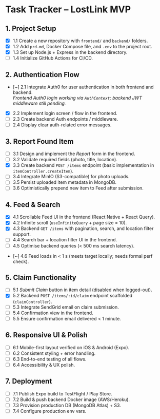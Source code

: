 # Task Tracker – LostLink MVP

## 1. Project Setup
- [x] 1.1 Create a new repository with `frontend/` and `backend/` folders.
- [x] 1.2 Add `prd.md`, Docker Compose file, and `.env` to the project root.
- [x] 1.3 Set up Node.js + Express in the backend directory.
- [ ] 1.4 Initialize GitHub Actions for CI/CD.

## 2. Authentication Flow
- [~] 2.1 Integrate Auth0 for user authentication in both frontend and backend.  
      _Frontend Auth0 login working via `AuthContext`; backend JWT middleware still pending._
- [x] 2.2 Implement login screen / flow in the frontend.
- [ ] 2.3 Create backend Auth endpoints / middleware.
- [ ] 2.4 Display clear auth-related error messages.

## 3. Report Found Item
- [ ] 3.1 Design and implement the *Report* form in the frontend.
- [ ] 3.2 Validate required fields (photo, title, location).
- [x] 3.3 Create backend `POST /items` endpoint (basic implementation in `itemController.createItem`).
- [ ] 3.4 Integrate MinIO (S3-compatible) for photo uploads.
- [ ] 3.5 Persist uploaded item metadata in MongoDB.
- [ ] 3.6 Optimistically prepend new item to Feed after submission.

## 4. Feed & Search
- [x] 4.1 Scrollable Feed UI in the frontend (React Native + React Query).
- [x] 4.2 Infinite scroll (`useInfiniteQuery` + page size = 10).
- [x] 4.3 Backend `GET /items` with pagination, search, and location filter support.
- [ ] 4.4 Search bar + location filter UI in the frontend.
- [ ] 4.5 Optimise backend queries (< 500 ms search latency).
- [~] 4.6 Feed loads in < 1 s (meets target locally; needs formal perf check).

## 5. Claim Functionality
- [ ] 5.1 *Submit Claim* button in item detail (disabled when logged-out).
- [x] 5.2 Backend `POST /items/:id/claim` endpoint scaffolded (`claimController`).
- [ ] 5.3 Integrate SendGrid email on claim submission.
- [ ] 5.4 Confirmation view in the frontend.
- [ ] 5.5 Ensure confirmation email delivered < 1 minute.

## 6. Responsive UI & Polish
- [ ] 6.1 Mobile-first layout verified on iOS & Android (Expo).
- [ ] 6.2 Consistent styling + error handling.
- [ ] 6.3 End-to-end testing of all flows.
- [ ] 6.4 Accessibility & UX polish.

## 7. Deployment
- [ ] 7.1 Publish Expo build to TestFlight / Play Store.
- [ ] 7.2 Build & push backend Docker image (AWS/Heroku).
- [ ] 7.3 Provision production DB (MongoDB Atlas) + S3.
- [ ] 7.4 Configure production env vars.
